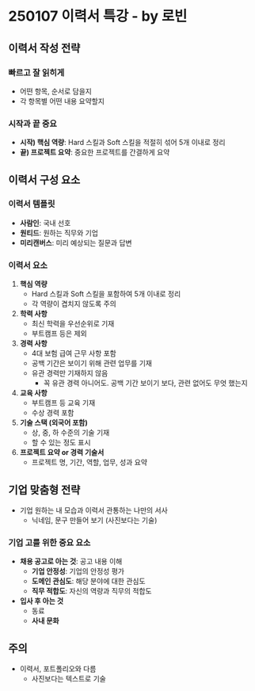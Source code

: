 # 250107 이력서 특강 - by 로빈
## 이력서 작성 전략
### 빠르고 잘 읽히게
- 어떤 항목, 순서로 담을지
- 각 항목별 어떤 내용 요약할지
### 시작과 끝 중요
- **시작) 핵심 역량**: Hard 스킬과 Soft 스킬을 적절히 섞어 5개 이내로 정리
- **끝) 프로젝트 요약**: 중요한 프로젝트를 간결하게 요약
## 이력서 구성 요소
### 이력서 템플릿
- **사람인**: 국내 선호
- **원티드**: 원하는 직무와 기업
- **미리캔버스**: 미리 예상되는 질문과 답변
### 이력서 요소
1. **핵심 역량**
    - Hard 스킬과 Soft 스킬을 포함하여 5개 이내로 정리
    - 각 역량이 겹치지 않도록 주의
2. **학력 사항**
    - 최신 학력을 우선순위로 기재
    - 부트캠프 등은 제외
3. **경력 사항**
    - 4대 보험 급여 근무 사항 포함
    - 공백 기간은 보이기 위해 관련 업무를 기재
    - 유관 경력만 기재하지 않음
        - 꼭 유관 경력 아니어도. 공백 기간 보이기 보다, 관련 없어도 무엇 했는지
4. **교육 사항**
    - 부트캠프 등 교육 기재
    - 수상 경력 포함
5. **기술 스택 (외국어 포함)**
    - 상, 중, 하 수준의 기술 기재
    - 할 수 있는 정도 표시
6. **프로젝트 요약 or 경력 기술서**
    - 프로젝트 명, 기간, 역할, 업무, 성과 요약
## **기업 맞춤형 전략**
- 기업 원하는 내 모습과 이력서 관통하는 나만의 서사
    - 닉네임, 문구 만들어 보기 (사진보다는 기술)
### 기업 고를 위한 중요 요소
- **채용 공고로 아는 것**: 공고 내용 이해
    - **기업 안정성**: 기업의 안정성 평가
    - **도메인 관심도**: 해당 분야에 대한 관심도
    - **직무 적합도**: 자신의 역량과 직무의 적합도
- **입사 후 아는 것**
    - 동료
    - **사내 문화**
## 주의
- 이력서, 포트폴리오와 다름
    - 사진보다는 텍스트로 기술